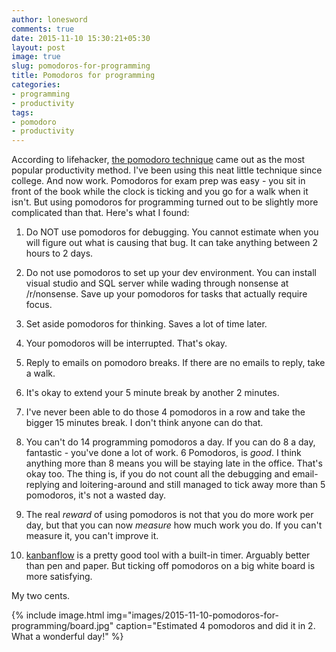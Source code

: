 ```yaml
---
author: lonesword
comments: true
date: 2015-11-10 15:30:21+05:30
layout: post
image: true
slug: pomodoros-for-programming
title: Pomodoros for programming
categories:
- programming
- productivity
tags:
- pomodoro
- productivity
---
```


According to lifehacker, [the pomodoro technique](http://lifehacker.com/5890829/most-popular-productivity-method-the-pomodoro-technique?trending_test_d&utm_expid=66866090-62.H_y_0o51QhmMY_tue7bevQ.4&utm_referrer=https%3A%2F%2Fwww.google.co.in%2F) came out as the most popular productivity method. I've been using this neat little technique since college. And now work. Pomodoros for exam prep was easy - you sit in front of the book while the clock is ticking and you go for a walk when it isn't. But using pomodoros for programming turned out to be slightly more complicated than that. Here's what I found:

  1. Do NOT use pomodoros for debugging. You cannot estimate when you will figure out what is causing that bug. It can take anything between 2 hours to 2 days.

  2. Do not use pomodoros to set up your dev environment. You can install visual studio and SQL server while wading through nonsense at /r/nonsense. Save up your pomodoros for tasks that actually require focus.

  3. Set aside pomodoros for thinking. Saves a lot of time later.

  4. Your pomodoros will be interrupted. That's okay.

  5. Reply to emails on pomodoro breaks. If there are no emails to reply, take a walk.

  6. It's okay to extend your 5 minute break by another 2 minutes.

  7. I've never been able to do those 4 pomodoros in a row and take the bigger 15 minutes break. I don't think anyone can do that.

  8. You can't do 14 programming pomodoros a day. If you can do 8 a day, fantastic - you've done a lot of work. 6 Pomodoros, is *good*. I think anything more than 8 means you will be staying late in the office. That's okay too. The thing is, if you do not count all the debugging and email-replying and loitering-around and still managed to tick away more than 5 pomodoros, it's not a wasted day.

  9. The real *reward* of using pomodoros is not that you do more work per day, but that you can now *measure* how much work you do. If you can't measure it, you can't improve it.

  10. [kanbanflow](https://kanbanflow.com/) is a pretty good tool with a built-in timer. Arguably better than pen and paper. But ticking off pomodoros on a big white board is more satisfying.

  My two cents.

{% include image.html img="images/2015-11-10-pomodoros-for-programming/board.jpg" caption="Estimated 4 pomodoros and did it in 2. What a wonderful day!" %}
